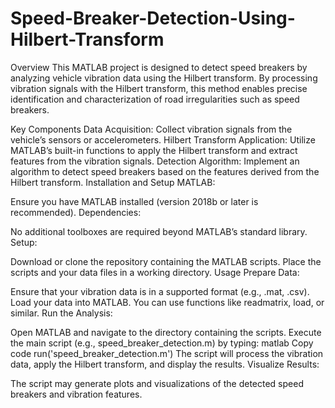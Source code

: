 # Speed-Breaker-Detection-Using-Hilbert-Transform
Overview
This MATLAB project is designed to detect speed breakers by analyzing vehicle vibration data using the Hilbert transform. By processing vibration signals with the Hilbert transform, this method enables precise identification and characterization of road irregularities such as speed breakers.

Key Components
Data Acquisition: Collect vibration signals from the vehicle’s sensors or accelerometers.
Hilbert Transform Application: Utilize MATLAB’s built-in functions to apply the Hilbert transform and extract features from the vibration signals.
Detection Algorithm: Implement an algorithm to detect speed breakers based on the features derived from the Hilbert transform.
Installation and Setup
MATLAB:

Ensure you have MATLAB installed (version 2018b or later is recommended).
Dependencies:

No additional toolboxes are required beyond MATLAB’s standard library.
Setup:

Download or clone the repository containing the MATLAB scripts.
Place the scripts and your data files in a working directory.
Usage
Prepare Data:

Ensure that your vibration data is in a supported format (e.g., .mat, .csv).
Load your data into MATLAB. You can use functions like readmatrix, load, or similar.
Run the Analysis:

Open MATLAB and navigate to the directory containing the scripts.
Execute the main script (e.g., speed_breaker_detection.m) by typing:
matlab
Copy code
run('speed_breaker_detection.m')
The script will process the vibration data, apply the Hilbert transform, and display the results.
Visualize Results:

The script may generate plots and visualizations of the detected speed breakers and vibration features.

